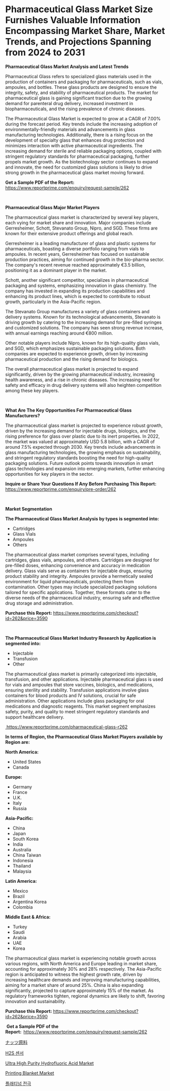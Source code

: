 <p><h1>Pharmaceutical Glass Market Size Furnishes Valuable Information Encompassing Market Share, Market Trends, and Projections Spanning from 2024 to 2031</h1></p><p><strong>Pharmaceutical Glass Market Analysis and Latest Trends</strong></p>
<p><p>Pharmaceutical Glass refers to specialized glass materials used in the production of containers and packaging for pharmaceuticals, such as vials, ampoules, and bottles. These glass products are designed to ensure the integrity, safety, and stability of pharmaceutical products. The market for pharmaceutical glass is gaining significant traction due to the growing demand for parenteral drug delivery, increased investment in biopharmaceuticals, and the rising prevalence of chronic diseases.</p><p>The Pharmaceutical Glass Market is expected to grow at a CAGR of 7.00% during the forecast period. Key trends include the increasing adoption of environmentally-friendly materials and advancements in glass manufacturing technologies. Additionally, there is a rising focus on the development of specialty glass that enhances drug protection and minimizes interaction with active pharmaceutical ingredients. The increasing demand for sterile and reliable packaging options, coupled with stringent regulatory standards for pharmaceutical packaging, further propels market growth. As the biotechnology sector continues to expand and innovate, the need for customized glass solutions is likely to drive strong growth in the pharmaceutical glass market moving forward.</p></p>
<p><strong>Get a Sample PDF of the Report:&nbsp;</strong> <a href="https://www.reportprime.com/enquiry/request-sample/262">https://www.reportprime.com/enquiry/request-sample/262</a></p>
<p>&nbsp;</p>
<p><strong>Pharmaceutical Glass Major Market Players</strong></p>
<p><p>The pharmaceutical glass market is characterized by several key players, each vying for market share and innovation. Major companies include Gerresheimer, Schott, Stevanato Group, Nipro, and SGD. These firms are known for their extensive product offerings and global reach.</p><p>Gerresheimer is a leading manufacturer of glass and plastic systems for pharmaceuticals, boasting a diverse portfolio ranging from vials to ampoules. In recent years, Gerresheimer has focused on sustainable production practices, aiming for continued growth in the bio-pharma sector. The company's recent revenue reached approximately €3.5 billion, positioning it as a dominant player in the market.</p><p>Schott, another significant competitor, specializes in pharmaceutical packaging and systems, emphasizing innovation in glass chemistry. The company has invested in expanding its production capabilities and enhancing its product lines, which is expected to contribute to robust growth, particularly in the Asia-Pacific region.</p><p>The Stevanato Group manufactures a variety of glass containers and delivery systems. Known for its technological advancements, Stevanato is driving growth by catering to the increasing demand for pre-filled syringes and customized solutions. The company has seen strong revenue increase, with annual earnings reaching around €800 million.</p><p>Other notable players include Nipro, known for its high-quality glass vials, and SGD, which emphasizes sustainable packaging solutions. Both companies are expected to experience growth, driven by increasing pharmaceutical production and the rising demand for biologics.</p><p>The overall pharmaceutical glass market is projected to expand significantly, driven by the growing pharmaceutical industry, increasing health awareness, and a rise in chronic diseases. The increasing need for safety and efficacy in drug delivery systems will also heighten competition among these key players.</p></p>
<p>&nbsp;</p>
<p><strong>What Are The Key Opportunities For Pharmaceutical Glass Manufacturers?</strong></p>
<p><p>The pharmaceutical glass market is projected to experience robust growth, driven by the increasing demand for injectable drugs, biologics, and the rising preference for glass over plastic due to its inert properties. In 2022, the market was valued at approximately USD 5.8 billion, with a CAGR of around 7.5% expected through 2030. Key trends include advancements in glass manufacturing technologies, the growing emphasis on sustainability, and stringent regulatory standards boosting the need for high-quality packaging solutions. Future outlook points towards innovation in smart glass technologies and expansion into emerging markets, further enhancing opportunities for key players in the sector.</p></p>
<p><strong>Inquire or Share Your Questions If Any Before Purchasing This Report:</strong> <a href="https://www.reportprime.com/enquiry/pre-order/262">https://www.reportprime.com/enquiry/pre-order/262</a></p>
<p>&nbsp;</p>
<p><strong>Market Segmentation</strong></p>
<p><strong>The Pharmaceutical Glass Market Analysis by types is segmented into:</strong></p>
<p><ul><li>Cartridges</li><li>Glass Vials</li><li>Ampoules</li><li>Others</li></ul></p>
<p><p>The pharmaceutical glass market comprises several types, including cartridges, glass vials, ampoules, and others. Cartridges are designed for pre-filled doses, enhancing convenience and accuracy in medication delivery. Glass vials serve as containers for injectable drugs, ensuring product stability and integrity. Ampoules provide a hermetically sealed environment for liquid pharmaceuticals, protecting them from contamination. Other types may include specialized packaging solutions tailored for specific applications. Together, these formats cater to the diverse needs of the pharmaceutical industry, ensuring safe and effective drug storage and administration.</p></p>
<p><strong>Purchase this Report:&nbsp;</strong><a href="https://www.reportprime.com/checkout?id=262&price=3590">https://www.reportprime.com/checkout?id=262&price=3590</a></p>
<p>&nbsp;</p>
<p><strong>The Pharmaceutical Glass Market Industry Research by Application is segmented into:</strong></p>
<p><ul><li>Injectable</li><li>Transfusion</li><li>Other</li></ul></p>
<p><p>The pharmaceutical glass market is primarily categorized into injectable, transfusion, and other applications. Injectable pharmaceutical glass is used for vials and ampoules that store vaccines, biologics, and medications, ensuring sterility and stability. Transfusion applications involve glass containers for blood products and IV solutions, crucial for safe administration. Other applications include glass packaging for oral medications and diagnostic reagents. This market segment emphasizes safety, purity, and quality to meet stringent regulatory standards and support healthcare delivery.</p></p>
<p><a href="https://www.reportprime.com/pharmaceutical-glass-r262">&nbsp;https://www.reportprime.com/pharmaceutical-glass-r262</a></p>
<p><strong>In terms of Region, the Pharmaceutical Glass Market Players available by Region are:</strong></p>
<p>
    <p> <strong> North America: </strong>
        <ul>
            <li>United States</li>
            <li>Canada</li>
        </ul>
        </p> 
    <p> <strong> Europe: </strong>
        <ul>
            <li>Germany</li>
            <li>France</li>
            <li>U.K.</li>
            <li>Italy</li>
            <li>Russia</li>
        </ul>
        </p> 
    <p> <strong> Asia-Pacific: </strong>
        <ul>
            <li>China</li>
            <li>Japan</li>
            <li>South Korea</li>
            <li>India</li>
            <li>Australia</li>
            <li>China Taiwan</li>
            <li>Indonesia</li>
            <li>Thailand</li>
            <li>Malaysia</li>
        </ul>
        </p> 
    <p> <strong> Latin America: </strong>
        <ul>
            <li>Mexico</li>
            <li>Brazil</li>
            <li>Argentina Korea</li>
            <li>Colombia</li>
        </ul>
        </p> 
    <p> <strong> Middle East & Africa: </strong>
        <ul>
            <li>Turkey</li>
            <li>Saudi</li>
            <li>Arabia</li>
            <li>UAE</li>
            <li>Korea</li>
        </ul>
    </p>
    </p>
<p><p>The pharmaceutical glass market is experiencing notable growth across various regions, with North America and Europe leading in market share, accounting for approximately 30% and 28% respectively. The Asia-Pacific region is anticipated to witness the highest growth rate, driven by increasing healthcare demands and improving manufacturing capabilities, aiming for a market share of around 25%. China is also expanding significantly, projected to capture approximately 15% of the market. As regulatory frameworks tighten, regional dynamics are likely to shift, favoring innovation and sustainability.</p></p>
<p><strong>Purchase this Report: </strong><a href="https://www.reportprime.com/checkout?id=262&price=3590">https://www.reportprime.com/checkout?id=262&price=3590</a></p>
<p>&nbsp;<strong>Get a Sample PDF of the Report:&nbsp;&nbsp;</strong><a href="https://www.reportprime.com/enquiry/request-sample/262">https://www.reportprime.com/enquiry/request-sample/262</a></p>
<p><strong></strong></p>
<p><p><a href="https://medium.com/@mariek11927/%E3%83%8A%E3%83%83%E3%83%84%E6%88%90%E5%88%86%E5%B8%82%E5%A0%B4%E3%81%AE%E5%8B%95%E5%90%91-%E5%B8%82%E5%A0%B4%E3%82%BB%E3%82%B0%E3%83%A1%E3%83%B3%E3%83%86%E3%83%BC%E3%82%B7%E3%83%A7%E3%83%B3%E3%81%AE%E8%A9%B3%E7%B4%B0%E3%81%AA%E8%AA%BF%E6%9F%BB%E3%81%A8%E6%96%B0%E3%81%9F%E3%81%AA%E3%83%88%E3%83%AC%E3%83%B3%E3%83%89%E3%81%AE%E9%87%8D%E8%A6%81%E6%80%A7%E3%81%AE%E5%88%86%E6%9E%90-b5f45723c303">ナッツ原料</a></p><p><a href="https://medium.com/@anita28yomishoe/h2s-%EC%84%BC%EC%84%9C-%EC%82%B0%EC%97%85%EC%97%90-%EB%8C%80%ED%95%9C-%ED%86%B5%EC%B0%B0%EB%A0%A5-%EC%8B%9C%EC%9E%A5-%EC%9E%AC%EB%AC%B4-%EC%83%81%ED%83%9C-%EC%8B%9C%EC%9E%A5-%EA%B7%9C%EB%AA%A8-%EB%B0%8F-2031%EB%85%84%EA%B9%8C%EC%A7%80%EC%9D%98-%EC%88%98%EC%9D%B5-%EB%B6%84%EC%84%9D-27e0fc8e4edf">H2S 센서</a></p><p><a href="https://github.com/pizolina/Market-Research-Report-List-6/blob/main/ultra-high-purity-hydrofluoric-acid-market.md">Ultra High Purity Hydrofluoric Acid Market</a></p><p><a href="https://github.com/tamvrosiya/Market-Research-Report-List-5/blob/main/printing-blanket-market.md">Printing Blanket Market</a></p><p><a href="https://medium.com/@nazminrahman651/%ED%94%8C%EB%9E%98%ED%8B%B0%EB%84%98-%EC%A0%84%EA%B7%B9-%EC%8B%9C%EC%9E%A5-%EA%B7%9C%EB%AA%A8-%EB%B0%8F-%EC%A0%90%EC%9C%A0%EC%9C%A8-%EB%B6%84%EC%84%9D-%EC%84%B1%EC%9E%A5-%EC%B6%94%EC%84%B8-%EB%B0%8F-%EC%98%88%EC%B8%A1-2024-2031-8158e9e1322f">플래티넘 전극</a></p></p>